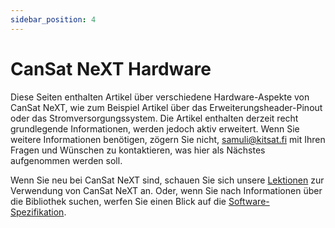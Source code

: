 ```yaml
---
sidebar_position: 4
---
```


# CanSat NeXT Hardware

Diese Seiten enthalten Artikel über verschiedene Hardware-Aspekte von CanSat NeXT, wie zum Beispiel Artikel über das Erweiterungsheader-Pinout oder das Stromversorgungssystem. Die Artikel enthalten derzeit recht grundlegende Informationen, werden jedoch aktiv erweitert. Wenn Sie weitere Informationen benötigen, zögern Sie nicht, samuli@kitsat.fi mit Ihren Fragen und Wünschen zu kontaktieren, was hier als Nächstes aufgenommen werden soll.

Wenn Sie neu bei CanSat NeXT sind, schauen Sie sich unsere [Lektionen](./../course/course.md) zur Verwendung von CanSat NeXT an. Oder, wenn Sie nach Informationen über die Bibliothek suchen, werfen Sie einen Blick auf die [Software-Spezifikation](./../CanSat-software/CanSat-software.md).